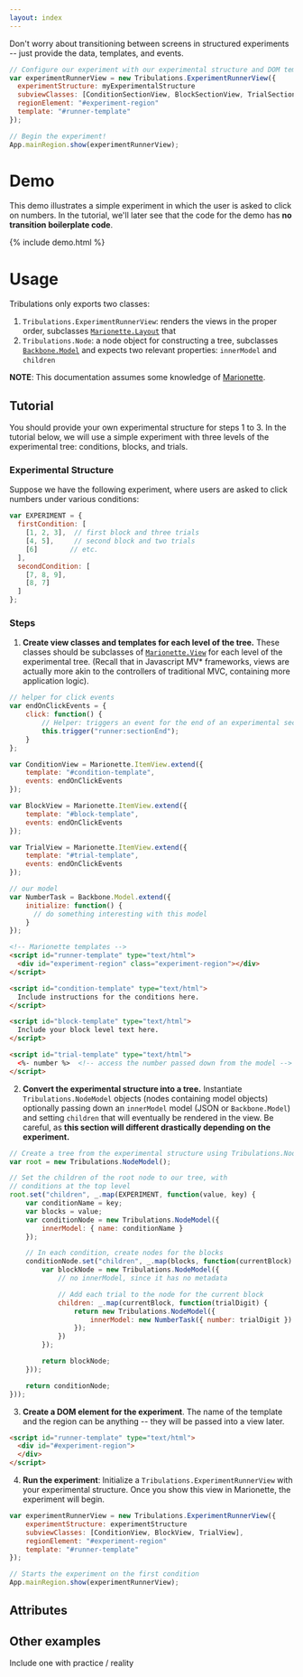 ```yaml
---
layout: index
---
```


Don't worry about transitioning between screens in structured experiments -- just provide the data, templates, and events.

```javascript
// Configure our experiment with our experimental structure and DOM templates
var experimentRunnerView = new Tribulations.ExperimentRunnerView({
  experimentStructure: myExperimentalStructure
  subviewClasses: [ConditionSectionView, BlockSectionView, TrialSectionView]
  regionElement: "#experiment-region"
  template: "#runner-template"
});

// Begin the experiment!
App.mainRegion.show(experimentRunnerView);
```

# Demo
This demo illustrates a simple experiment in which the user is asked to click on numbers. In the tutorial, we'll later see that the code for the demo has **no transition boilerplate code**.

{% include demo.html %}

# Usage
Tribulations only exports two classes: 
1. `Tribulations.ExperimentRunnerView`: renders the views in the proper order, subclasses [`Marionette.Layout`](https://github.com/marionettejs/backbone.marionette/blob/master/docs/marionette.layout.md) that 
2. `Tribulations.Node`: a node object for constructing a tree, subclasses [`Backbone.Model`](http://backbonejs.org/#Model) and expects two relevant properties: `innerModel` and `children`

**NOTE**: This documentation assumes some knowledge of [Marionette](http://marionettejs.com/). 

## Tutorial
You should provide your own experimental structure for steps 1 to 3. In the tutorial below, we will use a simple experiment with three levels of the experimental tree: conditions, blocks, and trials.

### Experimental Structure
Suppose we have the following experiment, where users are asked to click numbers under various conditions:

```javascript
var EXPERIMENT = {
  firstCondition: [
    [1, 2, 3],  // first block and three trials
    [4, 5],     // second block and two trials
    [6]        // etc.
  ],
  secondCondition: [
    [7, 8, 9],
    [8, 7]
  ]
};
```

### Steps
1. **Create view classes and templates for each level of the tree.** These classes should be subclasses of [`Marionette.View`](https://github.com/marionettejs/backbone.marionette/tree/master/docs) for each level of the experimental tree. (Recall that in Javascript MV\* frameworks, views are actually more akin to the controllers of traditional MVC, containing more application logic).

```javascript
// helper for click events
var endOnClickEvents = {
    click: function() {
        // Helper: triggers an event for the end of an experimental section
        this.trigger("runner:sectionEnd"); 
    }
};

var ConditionView = Marionette.ItemView.extend({
    template: "#condition-template",
    events: endOnClickEvents
});

var BlockView = Marionette.ItemView.extend({
    template: "#block-template",
    events: endOnClickEvents
});

var TrialView = Marionette.ItemView.extend({
    template: "#trial-template",
    events: endOnClickEvents
});

// our model
var NumberTask = Backbone.Model.extend({
    initialize: function() {
      // do something interesting with this model
    }
});
```

```html
<!-- Marionette templates -->
<script id="runner-template" type="text/html">
  <div id="experiment-region" class="experiment-region"></div>
</script>

<script id="condition-template" type="text/html">
  Include instructions for the conditions here.
</script>

<script id="block-template" type="text/html">
  Include your block level text here.
</script>

<script id="trial-template" type="text/html">
  <%- number %>  <!-- access the number passed down from the model -->
</script>
```
2. **Convert the experimental structure into a tree.** Instantiate `Tribulations.NodeModel` objects (nodes containing model objects) optionally passing down an `innerModel` model (JSON or `Backbone.Model`) and setting `children` that will eventually be rendered in the view. Be careful, as **this section will different drastically depending on the experiment.**

```javascript
// Create a tree from the experimental structure using Tribulations.Node
var root = new Tribulations.NodeModel();

// Set the children of the root node to our tree, with
// conditions at the top level
root.set("children", _.map(EXPERIMENT, function(value, key) {
    var conditionName = key;
    var blocks = value;
    var conditionNode = new Tribulations.NodeModel({
        innerModel: { name: conditionName }
    });

    // In each condition, create nodes for the blocks
    conditionNode.set("children", _.map(blocks, function(currentBlock) {
        var blockNode = new Tribulations.NodeModel({
            // no innerModel, since it has no metadata

            // Add each trial to the node for the current block
            children: _.map(currentBlock, function(trialDigit) {
                return new Tribulations.NodeModel({
                    innerModel: new NumberTask({ number: trialDigit })
                });
            })
        }); 

        return blockNode;
    }));

    return conditionNode;
}));
```
3. **Create a DOM element for the experiment**. The name of the template and the region can be anything -- they will be passed into a view later.

```html
<script id="runner-template" type="text/html">
  <div id="#experiment-region">
  </div>
</script>
``` 
4. **Run the experiment**: Initialize a `Tribulations.ExperimentRunnerView` with your experimental structure. Once you show this view in Marionette, the experiment will begin.

```javascript
var experimentRunnerView = new Tribulations.ExperimentRunnerView({
    experimentStructure: experimentStructure
    subviewClasses: [ConditionView, BlockView, TrialView],
    regionElement: "#experiment-region"
    template: "#runner-template"
});

// Starts the experiment on the first condition
App.mainRegion.show(experimentRunnerView);
```

## Attributes

## Other examples
Include one with practice / reality

